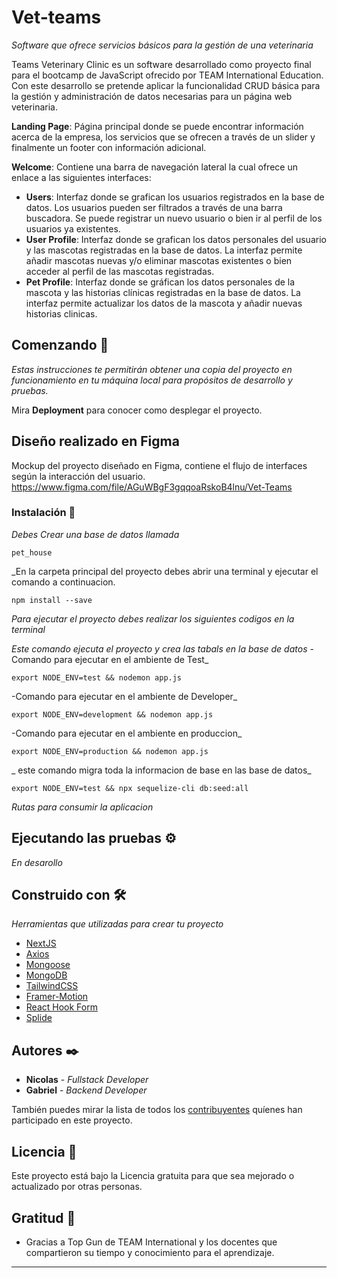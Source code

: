 # Vet-teams 
_Software que ofrece servicios básicos para la gestión de una veterinaria_

Teams Veterinary Clinic es un software desarrollado como proyecto final para el bootcamp de JavaScript ofrecido por TEAM International Education.
Con este desarrollo se pretende aplicar la funcionalidad CRUD básica para la gestión y administración de datos necesarias para un página web veterinaria. 

**Landing Page**: Página principal donde se puede encontrar información acerca de la empresa, los servicios que se ofrecen a través de un slider y finalmente un footer con información adicional.

**Welcome**: Contiene una barra de navegación lateral la cual ofrece un enlace a las siguientes interfaces:
- **Users**: Interfaz donde se grafican los usuarios registrados en la base de datos. Los usuarios pueden ser filtrados a través de una barra buscadora. Se puede registrar un nuevo usuario o bien ir al perfil de los usuarios ya existentes.
- **User Profile**: Interfaz donde se grafican los datos personales del usuario y las mascotas registradas en la base de datos.  La interfaz permite añadir mascotas nuevas y/o eliminar mascotas existentes o bien acceder al perfil de las mascotas registradas.
- **Pet Profile**: Interfaz donde se gráfican los datos personales de la mascota y las historias clínicas registradas en la base de datos. La interfaz permite actualizar los datos de la mascota y añadir nuevas historias clinicas.

## Comenzando 🚀

_Estas instrucciones te permitirán obtener una copia del proyecto en funcionamiento en tu máquina local para propósitos de desarrollo y pruebas._

Mira **Deployment** para conocer como desplegar el proyecto.


## Diseño realizado en Figma
Mockup del proyecto diseñado en Figma, contiene el flujo de interfaces según la interacción del usuario.
https://www.figma.com/file/AGuWBgF3gqqoaRskoB4lnu/Vet-Teams

### Instalación 🔧

_Debes Crear una base de datos llamada_
```
pet_house
```
_En la carpeta principal del proyecto debes abrir una terminal y ejecutar el comando a continuacion.
```
npm install --save
```

_Para ejecutar el proyecto debes realizar los siguientes codigos en la terminal_

_Este comando ejecuta el proyecto y crea las tabals en la base de datos_
-Comando para ejecutar en el ambiente de Test_
```
export NODE_ENV=test && nodemon app.js
```
-Comando para ejecutar en el ambiente de Developer_
```
export NODE_ENV=development && nodemon app.js
```
-Comando para ejecutar en el ambiente en produccion_
```
export NODE_ENV=production && nodemon app.js
```
_ este comando migra toda la informacion de base en las base de datos_
```
export NODE_ENV=test && npx sequelize-cli db:seed:all
```

_Rutas para consumir la aplicacion_

## Ejecutando las pruebas ⚙️

_En desarollo_


## Construido con 🛠️

_Herramientas que utilizadas para crear tu proyecto_

* [NextJS](https://nextjs.org/)
* [Axios](https://axios-http.com/)
* [Mongoose](https://mongoosejs.com/)
* [MongoDB](https://www.mongodb.com/)
* [TailwindCSS](https://tailwindcss.com/)
* [Framer-Motion](https://www.framer.com/motion/)
* [React Hook Form](https://react-hook-form.com/)
* [Splide](https://splidejs.com/)


## Autores ✒️
* **Nicolas** - *Fullstack Developer* 
* **Gabriel** - *Backend Developer* 

También puedes mirar la lista de todos los [contribuyentes](https://github.com/your/project/contributors) quíenes han participado en este proyecto. 

## Licencia 📄

Este proyecto está bajo la Licencia gratuita para que sea mejorado o actualizado por otras personas.

## Gratitud 🎁

* Gracias a Top Gun de TEAM International y los docentes que compartieron su tiempo y conocimiento para el aprendizaje.

---

